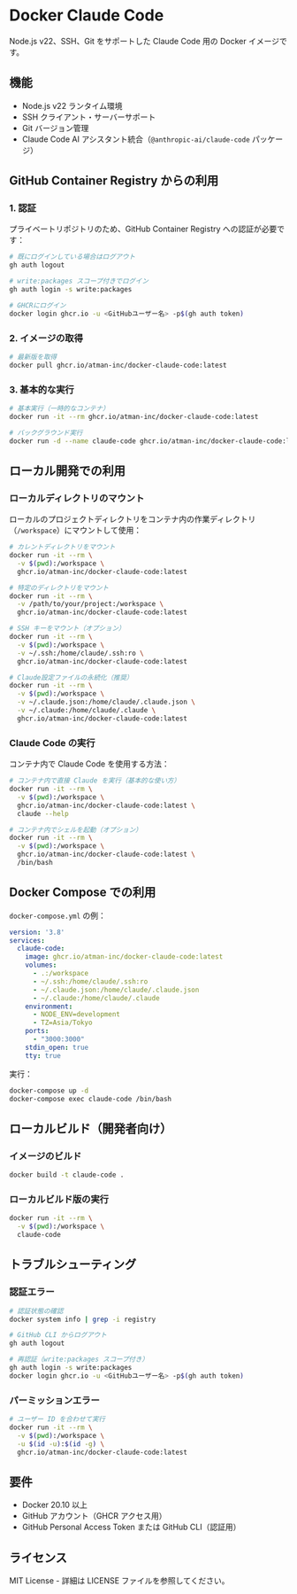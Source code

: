 # Docker Claude Code

Node.js v22、SSH、Git をサポートした Claude Code 用の Docker イメージです。

## 機能

- Node.js v22 ランタイム環境
- SSH クライアント・サーバーサポート
- Git バージョン管理
- Claude Code AI アシスタント統合（`@anthropic-ai/claude-code` パッケージ）

## GitHub Container Registry からの利用

### 1. 認証

プライベートリポジトリのため、GitHub Container Registry への認証が必要です：

```bash
# 既にログインしている場合はログアウト
gh auth logout

# write:packages スコープ付きでログイン
gh auth login -s write:packages

# GHCRにログイン
docker login ghcr.io -u <GitHubユーザー名> -p$(gh auth token)
```

### 2. イメージの取得

```bash
# 最新版を取得
docker pull ghcr.io/atman-inc/docker-claude-code:latest
```

### 3. 基本的な実行

```bash
# 基本実行（一時的なコンテナ）
docker run -it --rm ghcr.io/atman-inc/docker-claude-code:latest

# バックグラウンド実行
docker run -d --name claude-code ghcr.io/atman-inc/docker-claude-code:latest
```

## ローカル開発での利用

### ローカルディレクトリのマウント

ローカルのプロジェクトディレクトリをコンテナ内の作業ディレクトリ（`/workspace`）にマウントして使用：

```bash
# カレントディレクトリをマウント
docker run -it --rm \
  -v $(pwd):/workspace \
  ghcr.io/atman-inc/docker-claude-code:latest

# 特定のディレクトリをマウント
docker run -it --rm \
  -v /path/to/your/project:/workspace \
  ghcr.io/atman-inc/docker-claude-code:latest

# SSH キーをマウント（オプション）
docker run -it --rm \
  -v $(pwd):/workspace \
  -v ~/.ssh:/home/claude/.ssh:ro \
  ghcr.io/atman-inc/docker-claude-code:latest

# Claude設定ファイルの永続化（推奨）
docker run -it --rm \
  -v $(pwd):/workspace \
  -v ~/.claude.json:/home/claude/.claude.json \
  -v ~/.claude:/home/claude/.claude \
  ghcr.io/atman-inc/docker-claude-code:latest
```

### Claude Code の実行

コンテナ内で Claude Code を使用する方法：

```bash
# コンテナ内で直接 Claude を実行（基本的な使い方）
docker run -it --rm \
  -v $(pwd):/workspace \
  ghcr.io/atman-inc/docker-claude-code:latest \
  claude --help

# コンテナ内でシェルを起動（オプション）
docker run -it --rm \
  -v $(pwd):/workspace \
  ghcr.io/atman-inc/docker-claude-code:latest \
  /bin/bash
```

## Docker Compose での利用

`docker-compose.yml` の例：

```yaml
version: '3.8'
services:
  claude-code:
    image: ghcr.io/atman-inc/docker-claude-code:latest
    volumes:
      - .:/workspace
      - ~/.ssh:/home/claude/.ssh:ro
      - ~/.claude.json:/home/claude/.claude.json
      - ~/.claude:/home/claude/.claude
    environment:
      - NODE_ENV=development
      - TZ=Asia/Tokyo
    ports:
      - "3000:3000"
    stdin_open: true
    tty: true
```

実行：

```bash
docker-compose up -d
docker-compose exec claude-code /bin/bash
```

## ローカルビルド（開発者向け）

### イメージのビルド

```bash
docker build -t claude-code .
```

### ローカルビルド版の実行

```bash
docker run -it --rm \
  -v $(pwd):/workspace \
  claude-code
```

## トラブルシューティング

### 認証エラー

```bash
# 認証状態の確認
docker system info | grep -i registry

# GitHub CLI からログアウト
gh auth logout

# 再認証（write:packages スコープ付き）
gh auth login -s write:packages
docker login ghcr.io -u <GitHubユーザー名> -p$(gh auth token)
```

### パーミッションエラー

```bash
# ユーザー ID を合わせて実行
docker run -it --rm \
  -v $(pwd):/workspace \
  -u $(id -u):$(id -g) \
  ghcr.io/atman-inc/docker-claude-code:latest
```

## 要件

- Docker 20.10 以上
- GitHub アカウント（GHCR アクセス用）
- GitHub Personal Access Token または GitHub CLI（認証用）

## ライセンス

MIT License - 詳細は LICENSE ファイルを参照してください。
